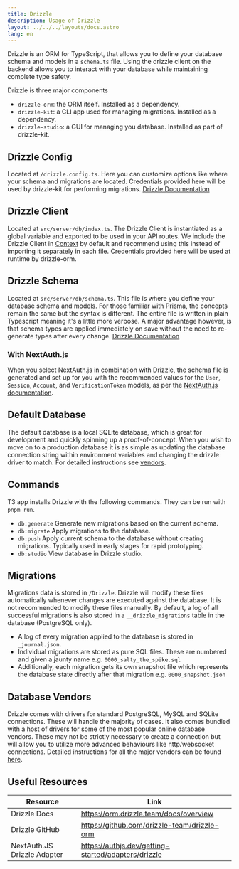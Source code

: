 ```yaml
---
title: Drizzle
description: Usage of Drizzle
layout: ../../../layouts/docs.astro
lang: en
---
```


Drizzle is an ORM for TypeScript, that allows you to define your database schema and models in a `schema.ts` file. Using the drizzle client on the backend allows you to interact with your database while maintaining complete type safety.

Drizzle is three major components

- `drizzle-orm`: the ORM itself. Installed as a dependency.
- `drizzle-kit`: a CLI app used for managing migrations. Installed as a dependency.
- `drizzle-studio`: a GUI for managing you database. Installed as part of drizzle-kit.

## Drizzle Config

Located at `/drizzle.config.ts`. Here you can customize options like where your schema and migrations are located. Credentials provided here will be used by drizzle-kit for performing migrations. [Drizzle Documentation](https://orm.drizzle.team/docs/drizzle-config-file)

## Drizzle Client

Located at `src/server/db/index.ts`. The Drizzle Client is instantiated as a global variable and exported to be used in your API routes. We include the Drizzle Client in [Context](/en/usage/trpc#-serverapitrpcts) by default and recommend using this instead of importing it separately in each file. Credentials provided here will be used at runtime by drizzle-orm.

## Drizzle Schema

Located at `src/server/db/schema.ts`. This file is where you define your database schema and models. For those familiar with Prisma, the concepts remain the same but the syntax is different. The entire file is written in plain Typescript meaning it's a little more verbose. A major advantage however, is that schema types are applied immediately on save without the need to re-generate types after every change. [Drizzle Documentation](https://orm.drizzle.team/docs/sql-schema-declaration)

### With NextAuth.js

When you select NextAuth.js in combination with Drizzle, the schema file is generated and set up for you with the recommended values for the `User`, `Session`, `Account`, and `VerificationToken` models, as per the [NextAuth.js documentation](https://authjs.dev/getting-started/adapters/drizzle).

## Default Database

The default database is a local SQLite database, which is great for development and quickly spinning up a proof-of-concept. When you wish to move on to a production database it is as simple as updating the database connection string within environment variables and changing the drizzle driver to match. For detailed instructions see [vendors](#database-vendors).

## Commands

T3 app installs Drizzle with the following commands. They can be run with `pnpm run`.

- `db:generate` Generate new migrations based on the current schema.
- `db:migrate` Apply migrations to the database.
- `db:push` Apply current schema to the database without creating migrations. Typically used in early stages for rapid prototyping.
- `db:studio` View database in Drizzle studio.

## Migrations

Migrations data is stored in `/Drizzle`. Drizzle will modify these files automatically whenever changes are executed against the database. It is not recommended to modify these files manually. By default, a log of all successful migrations is also stored in a `__drizzle_migrations` table in the database (PostgreSQL only).

- A log of every migration applied to the database is stored in `_journal.json`.
- Individual migrations are stored as pure SQL files. These are numbered and given a jaunty name e.g. `0000_salty_the_spike.sql`
- Additionally, each migration gets its own snapshot file which represents the database state directly after that migration e.g. `0000_snapshot.json`

## Database Vendors

Drizzle comes with drivers for standard PostgreSQL, MySQL and SQLite connections. These will handle the majority of cases. It also comes bundled with a host of drivers for some of the most popular online database vendors. These may not be strictly necessary to create a connection but will allow you to utilize more advanced behaviours like http/websocket connections. Detailed instructions for all the major vendors can be found [here](https://orm.drizzle.team/docs/get-started).

## Useful Resources

| Resource                    | Link                                                |
| --------------------------- | --------------------------------------------------- |
| Drizzle Docs                | https://orm.drizzle.team/docs/overview              |
| Drizzle GitHub              | https://github.com/drizzle-team/drizzle-orm         |
| NextAuth.JS Drizzle Adapter | https://authjs.dev/getting-started/adapters/drizzle |
